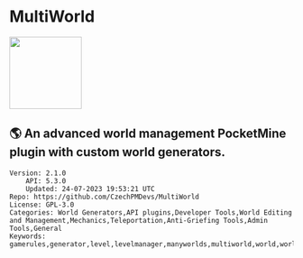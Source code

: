 # MultiWorld
<img src="https://raw.githubusercontent.com/CzechPMDevs/MultiWorld/d46c2722abe84152ea037d9ceec226579691c0fa/icon.png" width="128" height="128" />

## 🌎 An advanced world management PocketMine plugin with custom world generators.
```properties
Version: 2.1.0
    API: 5.3.0
    Updated: 24-07-2023 19:53:21 UTC
Repo: https://github.com/CzechPMDevs/MultiWorld
License: GPL-3.0
Categories: World Generators,API plugins,Developer Tools,World Editing and Management,Mechanics,Teleportation,Anti-Griefing Tools,Admin Tools,General
Keywords: gamerules,generator,level,levelmanager,manyworlds,multiworld,world,worldgenerator,worldmanager
```